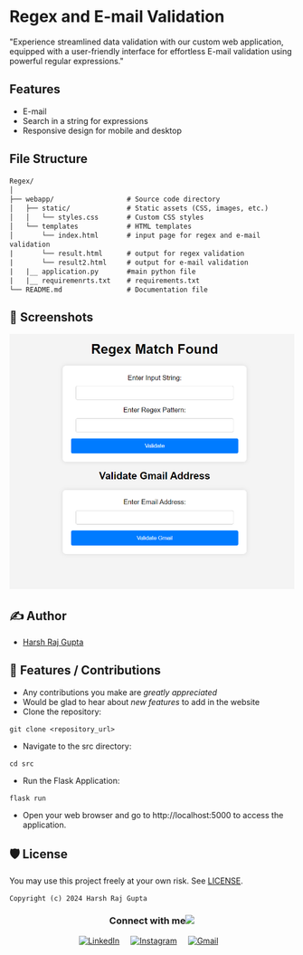 #  Regex and E-mail Validation
"Experience streamlined data validation with our custom web application, equipped with a user-friendly interface for effortless E-mail validation using powerful regular expressions."

## Features
- E-mail
- Search in a string for expressions
- Responsive design for mobile and desktop


## File Structure
```
Regex/
│
├── webapp/                  # Source code directory
│   ├── static/              # Static assets (CSS, images, etc.)
│   │   └── styles.css       # Custom CSS styles
│   └── templates            # HTML templates
│       └── index.html       # input page for regex and e-mail validation
|       └── result.html      # output for regex validation
|       └── result2.html     # output for e-mail validation
|   |__ application.py       #main python file 
|   |__ requiremenrts.txt    # requirements.txt   
└── README.md                # Documentation file

```
## 👀 Screenshots

![image](https://raw.githubusercontent.com/Harsh1629/Assets/main/main.png)

## ✍ Author

- [Harsh Raj Gupta](https://github.com/Harsh1629)
  
## 📌 Features / Contributions
 - Any contributions you make are *greatly appreciated*
 - Would be glad to hear about *new features* to add in the website
- Clone the repository:
```
git clone <repository_url>
```
- Navigate to the src directory:
```
cd src
```
- Run the Flask Application:
```
flask run
```
- Open your web browser and go to http://localhost:5000 to access the application.

## 🛡 License

You may use this project freely at your own risk. See [LICENSE](https://choosealicense.com/licenses/mit/).

    Copyright (c) 2024 Harsh Raj Gupta



<div align="center">
<h3> Connect with me<a href="https://gifyu.com/image/Zy2f"><img src="https://github.com/milaan9/milaan9/blob/main/Handshake.gif" width="50px"></a>
</h3> 
<p align="center">
    <a href="https://www.linkedin.com/in/harsh-raj-gupta-388234250/" target="_blank"><img alt="LinkedIn" width="25px" src="https://cdn-icons-png.flaticon.com/512/3536/3536505.png"></a> &nbsp&nbsp&nbsp
    <a href="https://www.instagram.com/raj_harsh_1609/" target="_blank"><img alt="Instagram" width="25px" src="https://cdn-icons-png.flaticon.com/512/1384/1384063.png"></a> &nbsp&nbsp&nbsp
     <a href="mailto:harshgupta1629@gmail.com" target="_blank"><img alt="Gmail" width="40px" height="30px" src="https://github.com/TheDudeThatCode/TheDudeThatCode/blob/master/Assets/Gmail.svg"></a>&nbsp&nbsp&nbsp
   </p>
